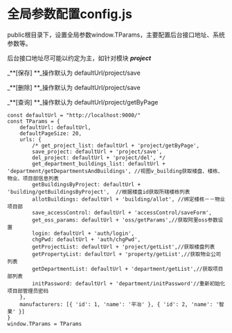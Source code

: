 # 全局参数配置config.js

public根目录下，设置全局参数window.TParams，主要配置后台接口地址、系统参数等。

后台接口地址尽可能以约定为主，如针对模块 _**project**_

_**\[保存\] **_操作默认为 defaultUrl/project/save

_**\[删除\] **_操作默认为 defaultUrl/project/save

_**\[查询\] **_操作默认为 defaultUrl/project/getByPage

```
const defaultUrl = "http://localhost:9000/"
const TParams = {
    defaultUrl: defaultUrl,
    defaultPageSize: 20,
    urls: {
        /* get_project_list: defaultUrl + 'project/getByPage',
        save_project: defaultUrl + 'project/save',
        del_project: defaultUrl + 'project/del', */
        get_department_buildings_list: defaultUrl + 'department/getDepartmentsAndBuildings', //视图v_building获取楼盘、楼栋、物业、项目部信息列表
        getBuildingsByProject: defaultUrl + 'building/getBuildingsByProject',  //根据楼盘id获取所辖楼栋列表
        allotBuildings: defaultUrl + 'building/allot', //绑定楼栋－－物业项目部
        save_accessControl: defaultUrl + 'accessControl/saveForm',
        get_oss_params: defaultUrl + 'oss/getParams',//获取阿里oss参数设置
        login: defaultUrl + 'auth/login',
        chgPwd: defaultUrl + 'auth/chgPwd',
        getProjectList: defaultUrl + 'project/getList',//获取楼盘列表
        getPropertyList: defaultUrl + 'property/getList',//获取物业公司列表
        getDepartmentList: defaultUrl + 'department/getList',//获取项目部列表
        initPassword: defaultUrl + 'department/initPassword'//重新初始化项目部管理员密码
    },
    manufacturers: [{ 'id': 1, 'name': '平冶' }, { 'id': 2, 'name': '智果' }]
}
window.TParams = TParams

```



